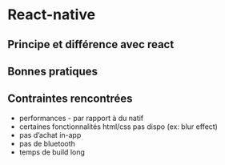 # React-native

## Principe et différence avec react

## Bonnes pratiques

## Contraintes rencontrées

- performances - par rapport à du natif
- certaines fonctionnalités html/css pas dispo (ex: blur effect)
- pas d’achat in-app
- pas de bluetooth
- temps de build long